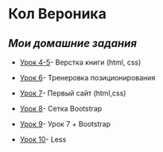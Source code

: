 

# **Кол Вероника**
## ___Мои домашние задания___ 

+ [Урок 4-5](https://col-veronica.github.io/lesson_4-5/ "4-5")- Верстка книги (html, css)

+ [Урок 6](https://col-veronica.github.io/lesson_6/ "6")- Тренеровка позиционирования

+ [Урок 7](https://col-veronica.github.io/lesson_7/ "7")- Первый сайт (html,css)

+ [Урок 8](https://col-veronica.github.io/lesson_8/ "8")- Сетка Bootstrap

+ [Урок 9](https://col-veronica.github.io/lesson_9/ "9")- Урок 7 + Bootstrap

+ [Урок 10](https://col-veronica.github.io/lesson_10/ "10")- Less
